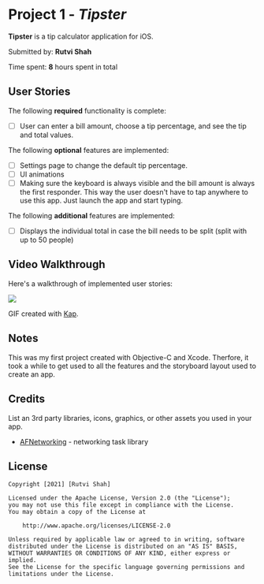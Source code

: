 # Project 1 - *Tipster*

**Tipster** is a tip calculator application for iOS.

Submitted by: **Rutvi Shah**

Time spent: **8** hours spent in total

## User Stories

The following **required** functionality is complete:

* [ ] User can enter a bill amount, choose a tip percentage, and see the tip and total values.

The following **optional** features are implemented:

* [ ] Settings page to change the default tip percentage.
* [ ] UI animations
* [ ] Making sure the keyboard is always visible and the bill amount is always the first responder. This way the user doesn't have to tap anywhere to use this app. Just launch the app and start typing.

The following **additional** features are implemented:

- [ ] Displays the individual total in case the bill needs to be split (split with up to 50 people)

## Video Walkthrough

Here's a walkthrough of implemented user stories:

![](Tipster.gif)

GIF created with [Kap](https://getkap.co/).

## Notes

This was my first project created with Objective-C and Xcode. Therfore, it took a while to get used to all the features and the storyboard layout used to create an app. 

## Credits

List an 3rd party libraries, icons, graphics, or other assets you used in your app.

- [AFNetworking](https://github.com/AFNetworking/AFNetworking) - networking task library

## License

    Copyright [2021] [Rutvi Shah]

    Licensed under the Apache License, Version 2.0 (the "License");
    you may not use this file except in compliance with the License.
    You may obtain a copy of the License at

        http://www.apache.org/licenses/LICENSE-2.0

    Unless required by applicable law or agreed to in writing, software
    distributed under the License is distributed on an "AS IS" BASIS,
    WITHOUT WARRANTIES OR CONDITIONS OF ANY KIND, either express or implied.
    See the License for the specific language governing permissions and
    limitations under the License.

